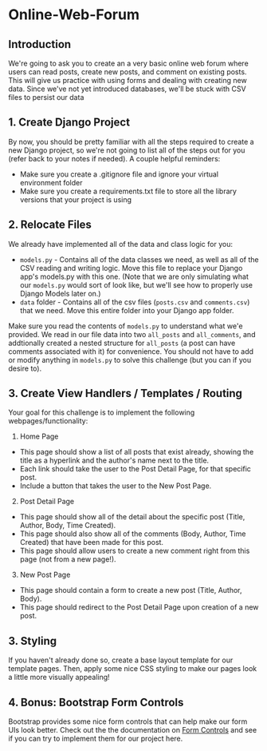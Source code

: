 # Online-Web-Forum

## Introduction

We're going to ask you to create an a very basic online web forum where users can read posts, create new posts, and comment on existing posts. This will give us practice with using forms and dealing with creating new data. Since we've not yet introduced databases, we'll be stuck with CSV files to persist our data

## 1. Create Django Project

By now, you should be pretty familiar with all the steps required to create a new Django project, so we're not going to list all of the steps out for you (refer back to your notes if needed). A couple helpful reminders:
- Make sure you create a .gitignore file and ignore your virtual environment folder
- Make sure you create a requirements.txt file to store all the library versions that your project is using

## 2. Relocate Files

We already have implemented all of the data and class logic for you:
- `models.py` - Contains all of the data classes we need, as well as all of the CSV reading and writing logic. Move this file to replace your Django app's models.py with this one. (Note that we are only simulating what our `models.py` would sort of look like, but we'll see how to properly use Django Models later on.)
- `data` folder - Contains all of the csv files (`posts.csv` and `comments.csv`) that we need. Move this entire folder into your Django app folder. 

Make sure you read the contents of `models.py` to understand what we'e provided. We read in our file data into two `all_posts` and `all_comments`, and addtionally created a nested structure for `all_posts` (a post can have comments associated with it) for convenience. You should not have to add or modify anything in `models.py` to solve this challenge (but you can if you desire to). 

## 3. Create View Handlers / Templates / Routing

Your goal for this challenge is to implement the following webpages/functionality:

1. Home Page
- This page should show a list of all posts that exist already, showing the title as a hyperlink and the author's name next to the title.
- Each link should take the user to the Post Detail Page, for that specific post.
- Include a button that takes the user to the New Post Page. 

2. Post Detail Page
- This page should show all of the detail about the specific post (Title, Author, Body, Time Created).
- This page should also show all of the comments (Body, Author, Time Created) that have been made for this post. 
- This page should allow users to create a new comment right from this page (not from a new page!).

3. New Post Page
- This page should contain a form to create a new post (Title, Author, Body).
- This page should redirect to the Post Detail Page upon creation of a new post. 

## 3. Styling

If you haven't already done so, create a base layout template for our template pages. Then, apply some nice CSS styling to make our pages look a little more visually appealing!

## 4. Bonus: Bootstrap Form Controls

Bootstrap provides some nice form controls that can help make our form UIs look better. Check out the the documentation on [Form Controls](https://getbootstrap.com/docs/4.1/components/forms/) and see if you can try to implement them for our project here.

